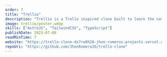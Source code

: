 ```yaml
---
order: 7
title: "Trellio"
description: "Trellio is a Trello inspired clone built to learn the native Vanilla JavaScript Drag and Drop API. This initial project was an introduction to learn but it is also an opportunity to extend its functionality by integrating new ones like login, registration and sharing between users."
image: trellio/poster.webp
skills: ["AstroJS", "TailwindCSS", "TypeScript"]
publishDate: 2023-07-08
readMinTime: 7
website: "https://trello-clone-dx7rw0h28-jhon-romeros-projects.vercel.app/"
repoUri: "https://github.com/JhonRomero26/trello-clone"
---
```

